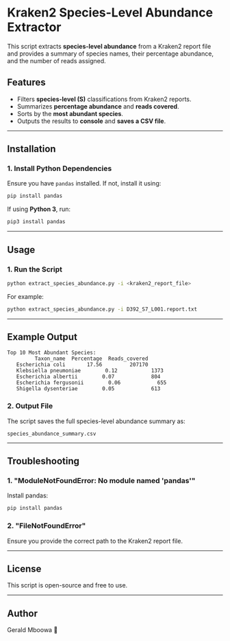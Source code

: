# Kraken2 Species-Level Abundance Extractor

This script extracts **species-level abundance** from a Kraken2 report file and provides a summary of species names, their percentage abundance, and the number of reads assigned.

## **Features**
- Filters **species-level (S)** classifications from Kraken2 reports.
- Summarizes **percentage abundance** and **reads covered**.
- Sorts by the **most abundant species**.
- Outputs the results to **console** and **saves a CSV file**.

---

## **Installation**

### **1. Install Python Dependencies**
Ensure you have `pandas` installed. If not, install it using:

```sh
pip install pandas
```

If using **Python 3**, run:

```sh
pip3 install pandas
```

---

## **Usage**

### **1. Run the Script**
```sh
python extract_species_abundance.py -i <kraken2_report_file>
```

For example:
```sh
python extract_species_abundance.py -i D392_S7_L001.report.txt
```

---

## **Example Output**
```
Top 10 Most Abundant Species:
         Taxon_name  Percentage  Reads_covered
   Escherichia coli       17.56         207170
   Klebsiella pneumoniae        0.12           1373
   Escherichia albertii        0.07            804
   Escherichia fergusonii        0.06            655
   Shigella dysenteriae        0.05            613
```

### **2. Output File**
The script saves the full species-level abundance summary as:
```
species_abundance_summary.csv
```

---

## **Troubleshooting**

### **1. "ModuleNotFoundError: No module named 'pandas'"**
Install pandas:
```sh
pip install pandas
```

### **2. "FileNotFoundError"**
Ensure you provide the correct path to the Kraken2 report file.

---

## **License**
This script is open-source and free to use.

---

## **Author**
Gerald Mboowa 🚀
